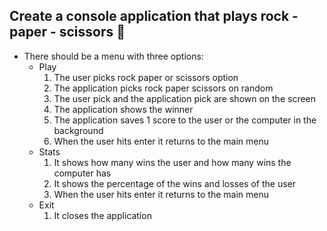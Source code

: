 ## Create a console application that plays rock - paper - scissors 🔹

* There should be a menu with three options:
  * Play
    1. The user picks rock paper or scissors option
    2. The application picks rock paper scissors on random
    3. The user pick and the application pick are shown on the screen
    4. The application shows the winner
    5. The application saves 1 score to the user or the computer in the background
    6. When the user hits enter it returns to the main menu 
  * Stats
    1. It shows how many wins the user and how many wins the computer has
    2. It shows the percentage of the wins and losses of the user
    3. When the user hits enter it returns to the main menu
  * Exit
    1. It closes the application
